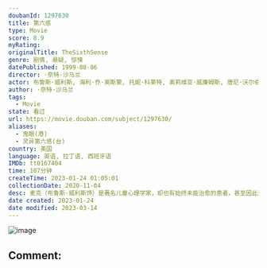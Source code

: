 ```yaml
---
doubanId: 1297630
title: 第六感
type: Movie
score: 8.9
myRating: 
originalTitle: TheSixthSense
genre: 剧情, 悬疑, 惊悚
datePublished: 1999-08-06
director: ·奈特·沙马兰
actor: 布鲁斯·威利斯, 海利·乔·奥斯蒙, 托妮·科莱特, 奥莉维亚·威廉姆斯, 唐尼·沃尔伯格, 特拉沃·摩根, 彼得·安东尼·唐伯蒂斯, 格伦·菲茨杰拉德, 米莎·巴顿, 法尔德斯·巴姆, 杰弗里·泽布尼斯, 安吉丽卡·托恩, 莉萨·萨默乌, ·奈特·沙马兰, undefined, 基斯沃文德
author: ·奈特·沙马兰
tags:
  - Movie
state: 看过
url: https://movie.douban.com/subject/1297630/
aliases:
  - 鬼眼(港)
  - 灵异第六感(台)
country: 美国
language: 英语, 拉丁语, 西班牙语
IMDb: tt0167404
time: 107分钟
createTime: 2023-01-24 01:05:01
collectionDate: 2020-11-04
desc: 麦克（布鲁斯·威利斯饰）是著名儿童心理学家，却也有始终未能治愈的患者，甚至因此遭到枪击，这名少年随后也饮枪自毙。这给麦克带来很大心理阴影，一年后他找到另一个症状很像这名患者的男孩柯尔（海利·乔·奥斯...
date created: 2023-01-24
date modified: 2023-03-14
---
```


![image](p2220184425.jpg)

Comment:
---
